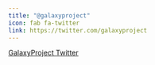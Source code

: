 ```yaml
---
title: "@galaxyproject"
icon: fab fa-twitter
link: https://twitter.com/galaxyproject
---
```


<a class="twitter-timeline" data-height="400" data-dnt="true" href="https://twitter.com/galaxyproject" aria-label="GalaxyProject Twitter">GalaxyProject Twitter</a>
